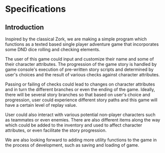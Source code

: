 # Specifications

## Introduction

Inspired by the classical Zork, we are making a simple program which functions as a texted based single player adventure game
that incorporates some DND dice rolling and checking elements.

The user of this game could input and customize their name and some of their character attributes.
The progression of the game story is handled by game console's execution of pre-written story scripts and
determined by user's choices and the result of various checks against character attributes. 

Passing or failing of checks could lead to changes on character attributes and in turn the different branches or even the ending of the game.
Ideally, there will be several story branches so that based on user's choice and progression, user could experience different story paths and 
this game will have a certain level of replay value.

User could also interact with various potential non-player characters such as teammates or even enemies. 
There are also different items along the way which could be added to the inventory and used to affect character attributes, or even facilitate 
the story progression.

We are also looking forward to adding more utility functions to the game in the process of development,
such as saving and loading of game.

